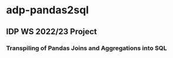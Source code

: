 # adp-pandas2sql

## IDP WS 2022/23 Project

### Transpiling of Pandas Joins and Aggregations into SQL
